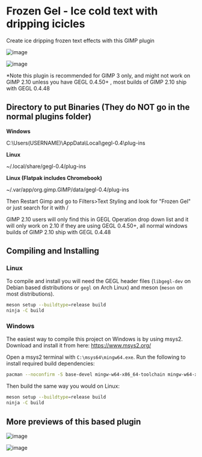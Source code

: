 # Frozen Gel - Ice cold text with dripping icicles

Create ice dripping frozen text effects with this GIMP plugin

![image](https://github.com/user-attachments/assets/6dc53fb1-31eb-429c-9c1b-8d1f692004f9)

![image](https://github.com/user-attachments/assets/f7297beb-d59f-4125-8b2f-7be9daaab757)

*Note this plugin is recommended for GIMP 3 only, and might not work on GIMP 2.10 unless you have GEGL 0.4.50+  , most builds of GIMP 2.10 ship with GEGL 0.4.48


## Directory to put Binaries (They do NOT go in the normal plugins folder)

**Windows**

 C:\Users\(USERNAME)\AppData\Local\gegl-0.4\plug-ins

 **Linux**

~/.local/share/gegl-0.4/plug-ins

 **Linux (Flatpak includes Chromebook)**

~/.var/app/org.gimp.GIMP/data/gegl-0.4/plug-ins

Then Restart Gimp and go to Filters>Text Styling and look for "Frozen Gel" or just search for it with /

GIMP 2.10 users will only find this in GEGL Operation drop down list and it will only work on 2.10 if they are using GEGL 0.4.50+, all normal windows builds of GIMP 2.10 ship with GEGL 0.4.48

## Compiling and Installing

### Linux

To compile and install you will need the GEGL header files (`libgegl-dev` on
Debian based distributions or `gegl` on Arch Linux) and meson (`meson` on
most distributions).

```bash
meson setup --buildtype=release build
ninja -C build

```

### Windows

The easiest way to compile this project on Windows is by using msys2.  Download
and install it from here: https://www.msys2.org/

Open a msys2 terminal with `C:\msys64\mingw64.exe`.  Run the following to
install required build dependencies:

```bash
pacman --noconfirm -S base-devel mingw-w64-x86_64-toolchain mingw-w64-x86_64-meson mingw-w64-x86_64-gegl
```

Then build the same way you would on Linux:

```bash
meson setup --buildtype=release build
ninja -C build
```

## More previews of this based plugin

![image](https://github.com/user-attachments/assets/2ec6153d-1ee7-4d31-8902-6e42136fdacd)

![image](https://github.com/user-attachments/assets/d5c53af0-4c2f-45e7-b8cc-00d47c9b1218)



